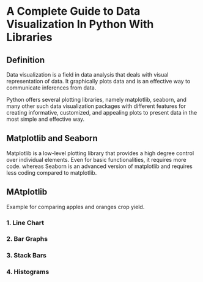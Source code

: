# A Complete Guide to Data Visualization In Python With Libraries

## Definition
Data visualization is a field in data analysis that deals with visual representation of data. It graphically plots data and is an effective way to communicate inferences from data.

Python offers several plotting libraries, namely matplotlib, seaborn, and many other such data visualization packages with different features for creating informative, customized, and appealing plots to present data in the most simple and effective way.

## Matplotlib and Seaborn
Matplotlib is a low-level plotting library that provides a high degree control over individual elements. Even for basic functionalities, it requires more code. whereas Seaborn is an advanced version of matplotlib and requires less coding compared to matplotlib.
## MAtplotlib
Example for comparing apples and oranges crop yield.
### 1. Line Chart

### 2. Bar Graphs

### 3. Stack Bars

### 4. Histograms
